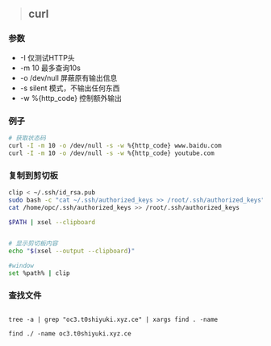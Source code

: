 >## curl
### 参数
+ -I 仅测试HTTP头
+ -m 10 最多查询10s
+ -o /dev/null 屏蔽原有输出信息
+ -s silent 模式，不输出任何东西
+ -w %{http_code} 控制额外输出
### 例子
```bash
# 获取状态码
curl -I -m 10 -o /dev/null -s -w %{http_code} www.baidu.com
curl -I -m 10 -o /dev/null -s -w %{http_code} youtube.com
```

### 复制到剪切板

```bash
clip < ~/.ssh/id_rsa.pub
sudo bash -c "cat ~/.ssh/authorized_keys >> /root/.ssh/authorized_keys"
cat /home/opc/.ssh/authorized_keys >> /root/.ssh/authorized_keys

$PATH | xsel --clipboard


# 显示剪切板内容
echo "$(xsel --output --clipboard)"

#window
set %path% | clip
```

### 查找文件

```

tree -a | grep "oc3.t0shiyuki.xyz.ce" | xargs find . -name

find ./ -name oc3.t0shiyuki.xyz.ce

```

